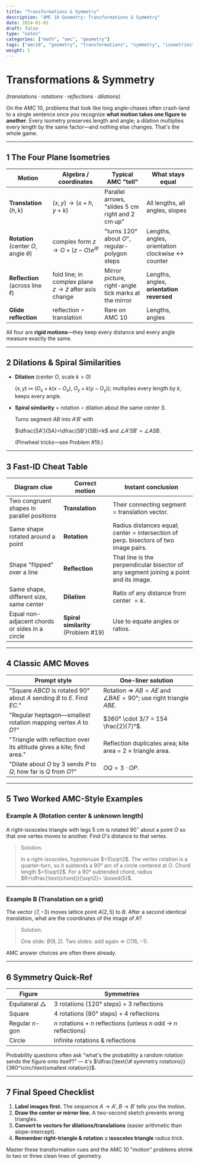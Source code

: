 ```yaml
---
title: "Transformations & Symmetry"
description: "AMC 10 Geometry: Transformations & Symmetry"
date: 2024-01-01
draft: false
type: "notes"
categories: ["math", "amc", "geometry"]
tags: ["amc10", "geometry", "transformations", "symmetry", "isometries", "mathematics"]
weight: 1
---
```


# Transformations & Symmetry

*(translations · rotations · reflections · dilations)*

On the AMC 10, problems that look like long angle-chases often crash-land to a single sentence once you recognize **what motion takes one figure to another**.  Every isometry preserves length and angle; a dilation multiplies every length by the same factor—and nothing else changes.  That's the whole game.

---

## 1 The Four Plane Isometries

| Motion | Algebra / coordinates | Typical AMC "tell" | What stays equal |
| --- | --- | --- | --- |
| **Translation**  $(h,k)$ | $(x,y)\to(x+h,y+k)$ | Parallel arrows, "slides 5 cm right and 2 cm up" | All lengths, all angles, slopes |
| **Rotation** (center $O$, angle $\theta$) | complex form  $z\to O+(z-O)e^{i\theta}$ | "turns 120° about $O$", regular-polygon steps | Lengths, angles, orientation clockwise ↔ counter |
| **Reflection** (across line $\ell$) | fold line; in complex plane $z\to\bar z$ after axis change | Mirror picture, right-angle tick marks at the mirror | Lengths, angles, **orientation reversed** |
| **Glide reflection** | reflection ∘ translation | Rare on AMC 10 | Lengths, angles |

All four are **rigid motions**—they keep every distance and every angle measure exactly the same.

---

## 2 Dilations & Spiral Similarities

- **Dilation** (center $O$, scale $k>0$)
    
    $(x,y)\mapsto \bigl(O_x+k(x-O_x),\;O_y+k(y-O_y)\bigr)$; multiplies every length by $k$, keeps every angle.
    
- **Spiral similarity** = rotation ∘ dilation about the same center $S$.
    
    Turns segment $AB$ into $A'B'$ with
    
    $\dfrac{SA'}{SA}=\dfrac{SB'}{SB}=k$ and $\angle A'SB'=\angle ASB$.
    
    (Pinwheel tricks—see Problem #19.)
    

---

## 3 Fast-ID Cheat Table

| Diagram clue | Correct motion | Instant conclusion |
| --- | --- | --- |
| Two congruent shapes in parallel positions | **Translation** | Their connecting segment = translation vector. |
| Same shape rotated around a point | **Rotation** | Radius distances equal; center = intersection of perp. bisectors of two image pairs. |
| Shape "flipped" over a line | **Reflection** | That line is the perpendicular bisector of any segment joining a point and its image. |
| Same shape, different size, same center | **Dilation** | Ratio of any distance from center $= k$. |
| Equal non-adjacent chords or sides in a circle | **Spiral similarity** (Problem #19) | Use to equate angles or ratios. |

---

## 4 Classic AMC Moves

| Prompt style | One-liner solution |
| --- | --- |
| "Square $ABCD$ is rotated 90° about $A$ sending $B$ to $E$. Find $EC$." | Rotation ⇒ $AB=AE$ and $\angle BAE=90°$; use right triangle $ABE$. |
| "Regular heptagon—smallest rotation mapping vertex $A$ to $D$?" | $360° \cdot 3/7 = 154 \frac{2}{7}°$. |
| "Triangle with reflection over its altitude gives a kite; find area." | Reflection duplicates area; kite area = 2 × triangle area. |
| "Dilate about $O$ by 3 sends $P$ to $Q$; how far is $Q$ from $O$?" | $OQ=3\cdot OP$. |

---

## 5 Two Worked AMC-Style Examples

### Example A (Rotation center & unknown length)

A right-isosceles triangle with legs 5 cm is rotated $90^{\circ}$ about a point $O$ so that one vertex moves to another.  Find $O$'s distance to that vertex.

> Solution.
> 
> 
> In a right-isosceles, hypotenuse $=5\sqrt2$.  The vertex rotation is a quarter-turn, so it subtends a 90° arc of a circle centered at $O$.  Chord length $=5\sqrt2$.  For a 90° subtended chord, radius $R=\dfrac{\text{chord}}{\sqrt2}= \boxed{5}$.
> 

---

### Example B (Translation on a grid)

The vector $\langle7,-3\rangle$ moves lattice point $A(2,5)$ to $B$.  After a second identical translation, what are the coordinates of the image of $A$?

> Solution.
> 
> 
> One slide: $B(9,2)$.  Two slides: add again ⇒ $C(16,-1)$.
> 

AMC answer choices are often there already.

---

## 6 Symmetry Quick-Ref

| Figure | Symmetries |
| --- | --- |
| Equilateral △ | 3 rotations (120° steps) + 3 reflections |
| Square | 4 rotations (90° steps) + 4 reflections |
| Regular $n$-gon | $n$ rotations + $n$ reflections (unless $n$ odd → $n$ reflections) |
| Circle | Infinite rotations & reflections |

Probability questions often ask "what's the probability a random rotation sends the figure onto itself?" — it's $\dfrac{\text{\# symmetry rotations}}{360^\circ/\text{smallest rotation}}$.

---

## 7 Final Speed Checklist

1. **Label images first.** The sequence $A\to A', B\to B'$ tells you the motion.
2. **Draw the center or mirror line.** A two-second sketch prevents wrong triangles.
3. **Convert to vectors for dilations/translations** (easier arithmetic than slope-intercept).
4. **Remember right-triangle & rotation = isosceles triangle** radius trick.

Master these transformation cues and the AMC 10 "motion" problems shrink to two or three clean lines of geometry.